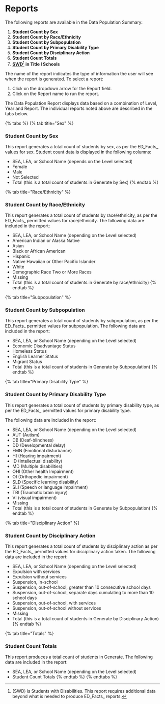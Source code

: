 # Reports

The following reports are available in the Data Population Summary:

1. **Student Count by Sex**
2. **Student Count by Race/Ethnicity**
3. **Student Count by Subpopulation**
4. **Student Count by Primary Disability Type**
5. **Student Count by Disciplinary Action**
6. **Student Count Totals**
7. [**SWD**](#user-content-fn-1)[^1] **in Title I Schools**

The name of the report indicates the type of information the user will see when the report is generated. To select a report:

1. Click on the dropdown arrow for the Report field.
2. Click on the Report name to run the report.

The Data Population Report displays data based on a combination of Level, Year and Report. The individual reports noted above are described in the tabs below.

{% tabs %}
{% tab title="Sex" %}
### **Student Count by Sex**

This report generates a total count of students by sex, as per the ED_Facts_ values for sex. Student count data is displayed in the following columns:

* SEA, LEA, or School Name (depends on the Level selected)
* Female
* Male
* Not Selected
* Total (this is a total count of students in Generate by Sex)
{% endtab %}

{% tab title="Race/Ethnicity" %}
### **Student Count by Race/Ethnicity**

This report generates a total count of students by race/ethnicity, as per the ED_Facts_ permitted values for race/ethnicity. The following data are included in the report:

* SEA, LEA, or School Name (depending on the Level selected)
* American Indian or Alaska Native
* Asian
* Black or African American
* Hispanic
* Native Hawaiian or Other Pacific Islander
* White
* Demographic Race Two or More Races
* Missing
* Total (this is a total count of students in Generate by race/ethnicity)
{% endtab %}

{% tab title="Subpopulation" %}
### **Student Count by Subpopulation**

This report generates a total count of students by subpopulation, as per the ED_Facts_ permitted values for subpopulation. The following data are included in the report:

* SEA, LEA, or School Name (depending on the Level selected)
* Economic Disadvantage Status
* Homeless Status
* English Learner Status
* Migrant Status
* Total (this is a total count of students in Generate by Subpopulation)
{% endtab %}

{% tab title="Primary Disability Type" %}
### **Student Count by Primary Disability Type**

This report generates a total count of students by primary disability type, as per the ED_Facts_ permitted values for primary disability type.

The following data are included in the report:

* SEA, LEA, or School Name (depending on the Level selected)
* AUT (Autism)
* DB (Deaf-blindness)
* DD (Developmental delay)
* EMN (Emotional disturbance)
* HI (Hearing impairment)
* ID (Intellectual disability)
* MD (Multiple disabilities)
* OHI (Other health Impairment)
* OI (Orthopedic impairment)
* SLD (Specific learning disability)
* SLI (Speech or language impairment)
* TBI (Traumatic brain injury)
* VI (visual impairment)
* Missing
* Total (this is a total count of students in Generate by Subpopulation)
{% endtab %}

{% tab title="Disciplinary Action" %}
### **Student Count by Disciplinary Action**

This report generates a total count of students by disciplinary action as per the ED_Facts_ permitted values for disciplinary action taken. The following data are included in the report:

* SEA, LEA, or School Name (depending on the Level selected)
* Expulsion with services
* Expulsion without services
* Suspension, in-school
* Suspension, out-of-school, greater than 10 consecutive school days
* Suspension, out-of-school, separate days cumulating to more than 10 school days
* Suspension, out-of-school, with services
* Suspension, out-of-school without services
* Missing
* Total (this is a total count of students in Generate by Disciplinary Action)
{% endtab %}

{% tab title="Totals" %}
### **Student Count Totals**

This report produces a total count of students in Generate. The following data are included in the report:

* SEA, LEA, or School Name (depending on the Level selected)
* Student Count Totals
{% endtab %}
{% endtabs %}

[^1]: (SWD) is Students with Disabilities. This report requires additional data beyond what is needed to produce ED_Facts_ reports.
